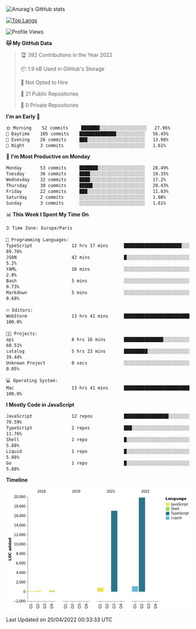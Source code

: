 ![Anurag's GitHub stats](https://github-readme-stats.vercel.app/api?username=sufiane&theme=dark&show_icons=true&count_private=true)


[![Top Langs](https://github-readme-stats.vercel.app/api/top-langs/?username=sufiane&layout=compact)](https://github.com/anuraghazra/github-readme-stats)

<!--START_SECTION:waka-->
![Profile Views](http://img.shields.io/badge/Profile%20Views-0-blue)

**🐱 My GitHub Data** 

> 🏆 392 Contributions in the Year 2022
 > 
> 📦 1.9 kB Used in GitHub's Storage 
 > 
> 🚫 Not Opted to Hire
 > 
> 📜 21 Public Repositories 
 > 
> 🔑 0 Private Repositories  
 > 
**I'm an Early 🐤** 

```text
🌞 Morning    52 commits     ███████░░░░░░░░░░░░░░░░░░   27.96% 
🌆 Daytime    105 commits    ██████████████░░░░░░░░░░░   56.45% 
🌃 Evening    26 commits     ███░░░░░░░░░░░░░░░░░░░░░░   13.98% 
🌙 Night      3 commits      ░░░░░░░░░░░░░░░░░░░░░░░░░   1.61%

```
📅 **I'm Most Productive on Monday** 

```text
Monday       53 commits     ███████░░░░░░░░░░░░░░░░░░   28.49% 
Tuesday      36 commits     ████░░░░░░░░░░░░░░░░░░░░░   19.35% 
Wednesday    32 commits     ████░░░░░░░░░░░░░░░░░░░░░   17.2% 
Thursday     38 commits     █████░░░░░░░░░░░░░░░░░░░░   20.43% 
Friday       22 commits     ███░░░░░░░░░░░░░░░░░░░░░░   11.83% 
Saturday     2 commits      ░░░░░░░░░░░░░░░░░░░░░░░░░   1.08% 
Sunday       3 commits      ░░░░░░░░░░░░░░░░░░░░░░░░░   1.61%

```


📊 **This Week I Spent My Time On** 

```text
⌚︎ Time Zone: Europe/Paris

💬 Programming Languages: 
TypeScript               12 hrs 17 mins      ██████████████████████░░░   89.76% 
JSON                     42 mins             █░░░░░░░░░░░░░░░░░░░░░░░░   5.2% 
YAML                     16 mins             ░░░░░░░░░░░░░░░░░░░░░░░░░   2.0% 
Bash                     5 mins              ░░░░░░░░░░░░░░░░░░░░░░░░░   0.73% 
Markdown                 5 mins              ░░░░░░░░░░░░░░░░░░░░░░░░░   0.68%

🔥 Editors: 
WebStorm                 13 hrs 41 mins      █████████████████████████   100.0%

🐱‍💻 Projects: 
api                      8 hrs 16 mins       ███████████████░░░░░░░░░░   60.51% 
catalog                  5 hrs 23 mins       █████████░░░░░░░░░░░░░░░░   39.44% 
Unknown Project          0 secs              ░░░░░░░░░░░░░░░░░░░░░░░░░   0.05%

💻 Operating System: 
Mac                      13 hrs 41 mins      █████████████████████████   100.0%

```

**I Mostly Code in JavaScript** 

```text
JavaScript               12 repos            █████████████████░░░░░░░░   70.59% 
TypeScript               2 repos             ███░░░░░░░░░░░░░░░░░░░░░░   11.76% 
Shell                    1 repo              █░░░░░░░░░░░░░░░░░░░░░░░░   5.88% 
Liquid                   1 repo              █░░░░░░░░░░░░░░░░░░░░░░░░   5.88% 
Go                       1 repo              █░░░░░░░░░░░░░░░░░░░░░░░░   5.88%

```


**Timeline**

![Chart not found](https://raw.githubusercontent.com/Sufiane/Sufiane/main/charts/bar_graph.png) 


 Last Updated on 20/04/2022 00:33:33 UTC
<!--END_SECTION:waka-->


<!--
**Sufiane/sufiane** is a ✨ _special_ ✨ repository because its `README.md` (this file) appears on your GitHub profile.

Here are some ideas to get you started:

- 🔭 I’m currently working on ...
- 🌱 I’m currently learning ...
- 👯 I’m looking to collaborate on ...
- 🤔 I’m looking for help with ...
- 💬 Ask me about ...
- 📫 How to reach me: ...
- 😄 Pronouns: ...
- ⚡ Fun fact: ...
-->
